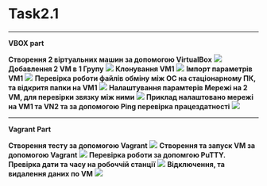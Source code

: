 # Task2.1
***
__VBOX part__

__Створення 2 віртуальних машин за допомогою VirtualBox__
![](images/Vbox/1.jpg)
__Добавлення 2 VM в 1 Групу__
![](images/Vbox/2.jpg)
__Клонування VM1__
![](images/Vbox/3.jpg)
__Імпорт параметрів VM1__
![](images/Vbox/4.jpg)
__Перевірка роботи файлів обміну між ОС на стаціонарному ПК, та відкритя папки на VM1__
![](images/Vbox/5.jpg)
__Налаштування парамтерів Мережі на 2 VM, для перевірки звязку між ними__
![](images/Vbox/6.jpg)
__Приклад налаштовано мережі на VM1 та VN2 та за допомогою Ping перевірка працездатності__
![](images/Vbox/7.jpg)

***
__Vagrant Part__

__Створення тесту за допомогою Vagrant__ 
![](images/Vagrant/1.jpg)
__Створення та запуск VM за допомогою Vagrant__
![](images/Vagrant/2.jpg)
__Перевірка роботи за допомгою PuTTY. Превірка дати та часу на робоччій станції__
![](images/Vagrant/3.jpg)
__Відключення, та видалення даних по VM__
![](images/Vagrant/4.jpg)